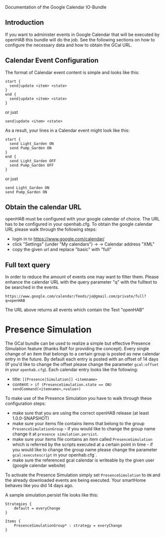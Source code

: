 Documentation of the Google Calendar IO-Bundle

## Introduction

If you want to administer events in Google Calendar that will be executed by openHAB this bundle will do the job. See the following sections on how to configure the necessary data and how to obtain the GCal URL. 

## Calendar Event Configuration

The format of Calendar event content is simple and looks like this:

    start {
      send|update <item> <state>
    }
    end {
      send|update <item> <state>
    }

or just

    send|update <item> <state>

As a result, your lines in a Calendar event might look like this:

    start {
      send Light_Garden ON
      send Pump_Garden ON
    }
    end {
      send Light_Garden OFF
      send Pump_Garden OFF
    }

or just

    send Light_Garden ON
    send Pump_Garden ON


## Obtain the calendar URL

openHAB must be configured with your google calendar of choice. The URL has to be configured in your openhab.cfg. To obtain the google calendar URL please walk through the following steps:

- login in to https://www.google.com/calendar/
- click "Settings" (under "My calendars") -> <your calendar> -> Calendar address "XML"
- copy the given url and replace "basic" with "full"


## Full text query

In order to reduce the amount of events one may want to filter them. Please enhance the calendar URL with the query parameter "q" with the fulltext to be searched in the events.

    https://www.google.com/calendar/feeds/jo@gmail.com/private/full?q=openHAB

The URL above returns all events which contain the Text "openHAB"


# Presence Simulation

The GCal bundle can be used to realize a simple but effective Presence Simulation feature (thanks Ralf for providing the concept). Every single change of an item that belongs to a certain group is posted as new calendar entry in the future. By default each entry is posted with an offset of 14 days (If you'd like to change the offset please change the parameter `gcal:offset` in your `openhab.cfg`). Each calendar entry looks like the following:

- title: `[[Presence|Simulation]] <itemname>`
- content: `> if (PresenceSimulation.state == ON) sendCommand(<itemname>,<value>)`

To make use of the Presence Simulation you have to walk through these configuration steps:

- make sure that you are using the correct openHAB release (at least 1.0.0-SNAPSHOT)
- make sure your items file contains items that belong to the group `PresenceSimulationGroup` - if you would like to change the group name change it at `presence simulation.persist`.
- make sure your items file contains an item called `PresenceSimulation` which is referred by the scripts executed at a certain point in time - if you would like to change the group name please change the parameter `gcal:executescript` in your openhab.cfg`.
- make sure the referenced gcal calendar is writeable by the given user (google calendar website)

To activate the Presence Simulation simply set `PresenceSimulation` to `ON` and the already downloaded events are being executed. Your smartHome behaves like you did 14 days ago.

A sample simulation.persist file looks like this:

    Strategies {
    	default = everyChange
    }
    
    Items {
    	PresenceSimulationGroup* : strategy = everyChange
    }